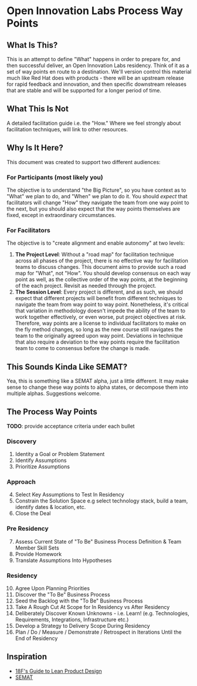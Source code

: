 # Open Innovation Labs Process Way Points

## What Is This?

This is an attempt to define "What" happens in order to prepare for, and then successful deliver, an Open Innovation Labs residency. Think of it as a set of way points en route to a destination. We'll version control this material much like Red Hat does with products - there will be an upstream release for rapid feedback and innovation, and then specific downstream releases that are stable and will be supported for a longer period of time.

## What This Is Not

A detailed facilitation guide i.e. the "How." Where we feel strongly about facilitation techniques, will link to other resources.

## Why Is It Here?

This document was created to support two different audiences:

### For Participants (most likely you)

The objective is to understand "the Big Picture", so you have context as to "What" we plan to do, and "When" we plan to do it. You should *expect* that facilitators will change "How" they navigate the team from one way point to the next, but you should also expect that the way points themselves are fixed, except in extraordinary circumstances.

### For Facilitators

The objective is to "create alignment and enable autonomy" at two levels:

1. **The Project Level**: Without a "road map" for facilitation technique across all phases of the project, there is no effective way for facilitation teams to discuss changes. This document aims to provide such a road map for "What", not "How". You should develop consensus on each way point as well, as the collective order of the way points, at the beginning of the each project. Revisit as needed through the project.
2. **The Session Level**: Every project is different, and as such, we should expect that different projects will benefit from different techniques to navigate the team from way point to way point. Nonetheless, it's critical that variation in methodology doesn't impede the ability of the team to work together effectively, or even worse, put project objectives at risk. Therefore, way points are a license to individual facilitators to make on the fly method changes, so long as the new course still navigates the team to the originally agreed upon way point. Deviations in technique that also require a deviation to the way points require the facilitation team to come to consensus before the change is made.


## This Sounds Kinda Like SEMAT?

Yea, this is something like a SEMAT alpha, just a little different. It may make sense to change these way points to alpha states, or decompose them into multiple alphas. Suggestions welcome.

## The Process Way Points

**TODO**: provide acceptance criteria under each bullet

### Discovery

1. Identity a Goal or Problem Statement
2. Identify Assumptions
3. Prioritize Assumptions

### Approach

4. Select Key Assumptions to Test In Residency
5. Constrain the Solution Space
  e.g select technology stack, build a team, identify dates & location, etc.
6. Close the Deal

### Pre Residency

7. Assess Current State of "To Be" Business Process Definition & Team Member Skill Sets
8. Provide Homework
9. Translate Assumptions Into Hypotheses

### Residency

10. Agree Upon Planning Priorities
11. Discover the "To Be" Business Process
12. Seed the Backlog with the "To Be" Business Process
13. Take A Rough Cut At Scope for In Residency vs After Residency
14. Deliberately Discover Known Unknowns - i.e. Learn!
  (e.g. Technologies, Requirements, Integrations, Infrastructure etc.)
15. Develop a Strategy to Delivery Scope During Residency
16. Plan / Do / Measure / Demonstrate / Retrospect in Iterations Until the End of Residency

## Inspiration

- [18F's Guide to Lean Product Design](https://pages.18f.gov/lean-product-design)
- [SEMAT](http://semat-jholmes.rhcloud.com)